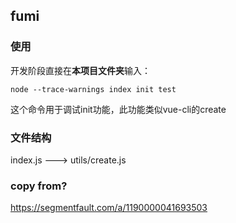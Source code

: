 ## fumi
### 使用
开发阶段直接在<strong>本项目文件夹</strong>输入：

<code>node --trace-warnings index init test</code>

这个命令用于调试init功能，此功能类似vue-cli的create

### 文件结构
index.js ---> utils/create.js


### copy from? 
https://segmentfault.com/a/1190000041693503